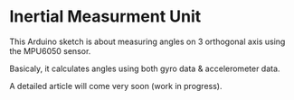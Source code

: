 # Inertial Measurment Unit
This Arduino sketch is about measuring angles on 3 orthogonal axis using the MPU6050 sensor.

Basicaly, it calculates angles using both gyro data & accelerometer data.

A detailed article will come very soon (work in progress).